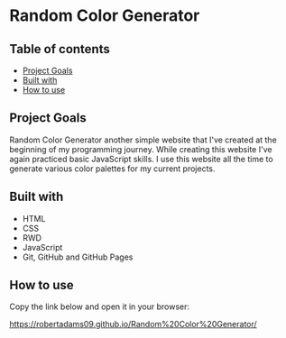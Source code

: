# Random Color Generator 

## Table of contents
* [Project Goals](#project-goals)
* [Built with](#built-with)
* [How to use](#how-to-use)

## Project Goals
Random Color Generator another simple website that I've created at the beginning of my programming journey. While creating this website I've again practiced basic JavaScript skills. I use this website all the time to generate various color palettes for my current projects.

## Built with
* HTML
* CSS
* RWD
* JavaScript
* Git, GitHub and GitHub Pages

## How to use
Copy the link below and open it in your browser:

https://robertadams09.github.io/Random%20Color%20Generator/